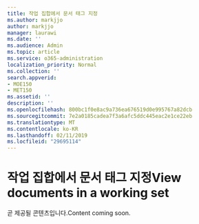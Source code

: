 ```yaml
---
title: 작업 집합에서 문서 태그 지정
ms.author: markjjo
author: markjjo
manager: laurawi
ms.date: ''
ms.audience: Admin
ms.topic: article
ms.service: o365-administration
localization_priority: Normal
ms.collection: ''
search.appverid:
- MOE150
- MET150
ms.assetid: ''
description: ''
ms.openlocfilehash: 800bc1f0e8ac9a736ea676519d0e995767a82dcb
ms.sourcegitcommit: 7e2a0185cadea7f3a6afc5ddc445eac2e1ce22eb
ms.translationtype: MT
ms.contentlocale: ko-KR
ms.lasthandoff: 02/11/2019
ms.locfileid: "29695114"
---
```

# <a name="view-documents-in-a-working-set"></a><span data-ttu-id="22b29-102">작업 집합에서 문서 태그 지정</span><span class="sxs-lookup"><span data-stu-id="22b29-102">View documents in a working set</span></span>

<span data-ttu-id="22b29-103">곧 제공될 콘텐츠입니다.</span><span class="sxs-lookup"><span data-stu-id="22b29-103">Content coming soon.</span></span>